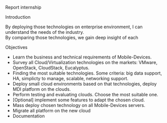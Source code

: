 
Report internship

Introduction

By deploying those technologies on enterprise environment, I can understand the needs of the industry.  
By comparing those technologies, we gain deep insight of each 


Objectives

* Learn the business and technical requirements of Mobile-Devices.
* Survey all Cloud/Virtualization technologies on the markets: VMware, OpenStack, CloudStack, Eucalyptus.
* Finding the most suitable technologies. Some criteria: big data support, HA, simplicty to manage, scalable, networking support.
* Deploy small cloud environments based on that technologies, deploy MDI platform on the clouds.
* Perform testing and evaluating clouds. Choose the most suitable one.
* [Optional] implement some features to adapt the chosen cloud.
* Mass deploy chosen technology on all Mobile-Devices servers.
* Migrate all platform on the new cloud
* Documentation


